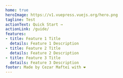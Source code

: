 ```yaml
---
home: true
heroImage: https://v1.vuepress.vuejs.org/hero.png
tagline: Test
actionText: Quick Start →
actionLink: /guide/
features:
- title: Feature 1 Title
  details: Feature 1 Description
- title: Feature 2 Title
  details: Feature 2 Description
- title: Feature 3 Title
  details: Feature 3 Description
footer: Made by Cezar Maftei with ❤️
---
```

